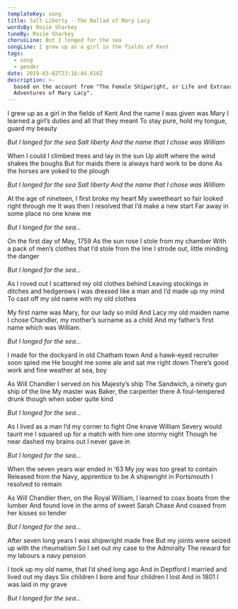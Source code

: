 ```yaml
---
templateKey: song
title: Salt Liberty - The Ballad of Mary Lacy
wordsBy: Rosie Sharkey
tuneBy: Rosie Sharkey
chorusLine: But I longed for the sea
songLine: I grew up as a girl in the fields of Kent
tags:
  - song
  - gender
date: 2019-03-02T23:16:44.616Z
description: >-
  based on the account from "The Female Shipwright, or Life and Extraordinary
  Adventures of Mary Lacy".
---
```

I grew up as a girl in the fields of Kent
And the name I was given was Mary
I learned a girl’s duties and all that they meant
To stay pure, hold my tongue, guard my beauty

_But I longed for the sea
Salt liberty
And the name that I chose was William_

When I could I climbed trees and lay in the sun
Up aloft where the wind shakes the boughs
But for maids there is always hard work to be done
As the horses are yoked to the plough

_But I longed for the sea
Salt liberty
And the name that I chose was William_

At the age of nineteen, I first broke my heart
My sweetheart so fair looked right through me
It was then I resolved that I’d make a new start
Far away in some place no one knew me

_But I longed for the sea..._

On the first day of May, 1759
As the sun rose I stole from my chamber
With a pack of men’s clothes that I’d stole from the line
I strode out, little minding the danger

_But I longed for the sea..._

As I roved out I scattered my old clothes behind
Leaving stockings in ditches and hedgerows
I was dressed like a man and I’d made up my mind
To cast off my old name with my old clothes

My first name was Mary, for our lady so mild
And Lacy my old maiden name
I chose Chandler, my mother’s surname as a child
And my father’s first name which was William.

_But I longed for the sea..._

I made for the dockyard in old Chatham town
And a hawk-eyed recruiter soon spied me
He bought me some ale and sat me right down
There’s good work and fine weather at sea, boy

As Will Chandler I served on his Majesty’s ship
The Sandwich, a ninety gun ship of the line
My master was Baker, the carpenter there
A foul-tempered drunk though when sober quite kind

_But I longed for the sea..._

As I lived as a man I’d my corner to fight
One knave William Severy would taunt me
I squared up for a match with him one stormy night
Though he near dashed my brains out I never gave in

_But I longed for the sea..._

When the seven years war ended in ‘63
My joy was too great to contain
Released from the Navy, apprentice to be
A shipwright in Portsmouth I resolved to remain

As Will Chandler then, on the Royal William,
I learned to coax boats from the lumber
And found love in the arms of sweet Sarah Chase
And coaxed from her kisses so tender

_But I longed for the sea..._

After seven long years I was shipwright made free
But my joints were seized up with the rheumatism
So I set out my case to the Admiralty
The reward for my labours a navy pension

I took up my old name, that I’d shed long ago
And in Deptford I married and lived out my days
Six children I bore and four children I lost
And in 1801 I was laid in my grave

_But I longed for the sea…_
